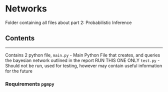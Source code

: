 # Networks
Folder containing all files about part 2: Probabilistic Inference  
## Contents
_____________

Contains 2 python file, 
`main.py` - Main Python File that creates, and queries the bayesian network outlined in the report  RUN THIS ONE ONLY 
`test.py` - Should not be run, used for testing, however may contain useful information for the future
### Requirements `pgmpy`


